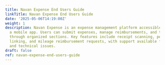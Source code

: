 ```yaml
---
title: Navan Expense End Users Guide
linkTitle: Navan Expense End Users Guide
date: '2025-05-06T14:19:00Z'
weight: 1
description: Navan Expense is an expense management platform accessible via Okta and
  a mobile app. Users can submit expenses, manage reimbursements, and track transactions
  through organized sections. Key features include receipt scanning, personal card
  linking, and mileage reimbursement requests, with support available for functionality
  and technical issues.
draft: false
ref: navan-expense-end-users-guide
---
```


